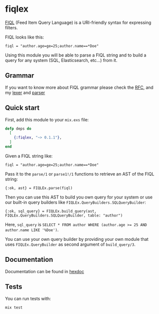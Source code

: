 # fiqlex

[FIQL](http://tools.ietf.org/html/draft-nottingham-atompub-fiql-00) (Feed Item Query Language)
is a URI-friendly syntax for expressing filters.

FIQL looks like this:

```
fiql = "author.age=ge=25;author.name==*Doe"
```

Using this module you will be able to parse a FIQL string and to build a query for any
system (SQL, Elasticsearch, etc...) from it.

## Grammar

If you want to know more about FIQL grammar please check the [RFC](http://tools.ietf.org/html/draft-nottingham-atompub-fiql-00), and my [lexer](src/fiql_lexer.xrl) and [parser](src/fiql_parser.yrl)

## Quick start

First, add this module to your `mix.exs` file:

```elixir
defp deps do
  [
    {:fiqlex, "~> 0.1.1"},
  ]
end
```

Given a FIQL string like:

```
fiql = "author.age=ge=25;author.name==*Doe"
```

Pass it to the `parse/1` or `parse1!/1` functions to retrieve an AST of the FIQL string:

```
{:ok, ast} = FIQLEx.parse(fiql)
```

Then you can use this AST to build you own query for your system or use our built-in
query builders like `FIQLEx.QueryBuilders.SQLQueryBuilder`:

```
{:ok, sql_query} = FIQLEx.build_query(ast, FIQLEx.QueryBuilders.SQLQueryBuilder, table: "author")
```

Here, `sql_query` is `SELECT * FROM author WHERE (author.age >= 25 AND author.name LIKE '%Doe')`.

You can use your own query builder by providing your own module that uses `FIQLEx.QueryBuilder`
as second argument of `build_query/3`.

## Documentation

Documentation can be found in [hexdoc](https://hexdocs.pm/fiqlex/FIQLEx.html)

## Tests

You can run tests with: 

```
mix test
```

